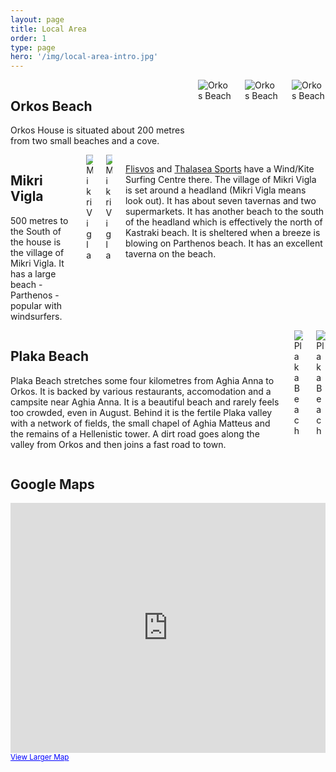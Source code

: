 ```yaml
---
layout: page
title: Local Area
order: 1
type: page
hero: '/img/local-area-intro.jpg'
---
```


<div class="container">
    <section class="section">
        <div class="columns is-multiline">
            <div class="column is-12">
                <h2 class="title is-4 brand">Orkos Beach</h2>
                <div class="content">
                    <p>Orkos House is situated about 200 metres from two small beaches and a cove.</p>
                </div>
            </div>
            <div class="column is-4">
                <img src="{{ '/img/orkosbeach1.jpg' | relative_url }}" alt="Orkos Beach">
            </div>
            <div class="column is-4">
                <img src="{{ '/img/orkosbeach2.jpg' | relative_url }}" alt="Orkos Beach">
            </div>
            <div class="column is-4">
                <img src="{{ '/img/orkosbeach3.jpg' | relative_url }}" alt="Orkos Beach">
            </div>
        </div>
    </section>
    <section class="section">
        <div class="columns is-multiline">
            <div class="column is-12">
                <h2 class="title is-4 brand">Mikri Vigla</h2>
                <div class="content">
                    <p>500 metres to the South of the house is the village of Mikri Vigla. It has a large beach - Parthenos - popular with windsurfers.</p>
                </div>
            </div>
            <div class="column is-6">
                <img src="{{ '/img/mikrivigla1.jpg' | relative_url }}" alt="Mikri Vigla">
            </div>
            <div class="column is-6">
                <img src="{{ '/img/mikrivigla2.jpg' | relative_url }}" alt="Mikri Vigla">
            </div>
            <div class="column is-12">
                <div class="content">
                    <p><a href="http://www.flisvos-kitecentre.com/" title="Flisvos Kite Centre">Flisvos</a> and <a href="http://www.naxos-windsurf.com/" title="Thalasea Sports">Thalasea Sports</a> have a Wind/Kite Surfing Centre there. The village of Mikri Vigla is set around a headland (Mikri Vigla means look out).  It has about seven tavernas and two supermarkets. It has another beach to the south of the headland which is effectively the north of Kastraki beach. It is sheltered when a breeze is blowing on Parthenos beach. It has an excellent taverna on the beach.</p>
                </div>
            </div>
        </div>
    </section>
    <section class="section">
        <div class="columns is-multiline">
            <div class="column is-12">
                <h2 class="title is-4 brand">Plaka Beach</h2>
                <div class="content">
                    <p>Plaka Beach stretches some four kilometres from Aghia Anna to Orkos. It is backed by various restaurants, accomodation and a campsite near Aghia Anna. It is a beautiful beach and rarely feels too crowded, even in August. Behind it is the fertile Plaka valley with a network of fields, the small chapel of Aghia Matteus and the remains of a Hellenistic tower. A dirt road goes along the valley from Orkos and then joins a fast road to town.</p>
                </div>
            </div>
            <div class="column is-6">
                <img src="{{ '/img/plaka1.jpg' | relative_url }}" alt="Plaka Beach">
            </div>
            <div class="column is-6">
                <img src="{{ '/img/plaka2.jpg' | relative_url }}" alt="Plaka Beach">
            </div>
        </div>
    </section>
    <section class="section">
        <div class="columns is-multiline">
            <div class="column is-12">
                <h2 class="title is-4 brand">Google Maps</h2>
                <iframe width="100%" height="400px" frameborder="0" scrolling="no" marginheight="0" marginwidth="0" src="http://maps.google.co.uk/maps?t=h&amp;hl=en&amp;ie=UTF8&amp;s=AARTsJpnOA3ioEtcI9rx_v7gyZqlolGTYw&amp;ll=37.031405,25.375328&amp;spn=0.016445,0.027466&amp;z=15&amp;output=embed"></iframe><br /><small><a href="http://maps.google.co.uk/maps?t=h&amp;hl=en&amp;ie=UTF8&amp;ll=37.031405,25.375328&amp;spn=0.016445,0.027466&amp;z=15&amp;source=embed" style="color:#0000FF;text-align:left">View Larger Map</a></small>
            </div>
        </div>
    </section>
</div>